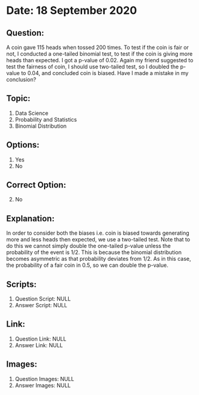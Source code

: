 # Date: 18 September 2020

## Question:
A coin gave 115 heads when tossed 200 times. To test if the coin is fair or not, I conducted a one-tailed binomial test, to test if the coin is giving more heads than expected. I got a p-value of 0.02. Again my friend suggested to test the fairness of coin, I should use two-tailed test, so I doubled the p-value to 0.04, and concluded coin is biased. Have I made a mistake in my conclusion?
 
## Topic:
1. Data Science
2. Probability and Statistics
3. Binomial Distribution

## Options:
1. Yes
2. No

## Correct Option:
2. No

## Explanation:
In order to consider both the biases i.e. coin is biased towards generating more and less heads then expected, we use a two-tailed test. Note that to do this we cannot simply double the one-tailed p-value unless the probability of the event is 1/2. This is because the binomial distribution becomes asymmetric as that probability deviates from 1/2. As in this case, the probability of a fair coin in 0.5, so we can double the p-value.

## Scripts:
1. Question Script: NULL
2. Answer Script: NULL

## Link:
1. Question Link: NULL
2. Answer Link: NULL

## Images:
1. Question Images: NULL
2. Answer Images: NULL
